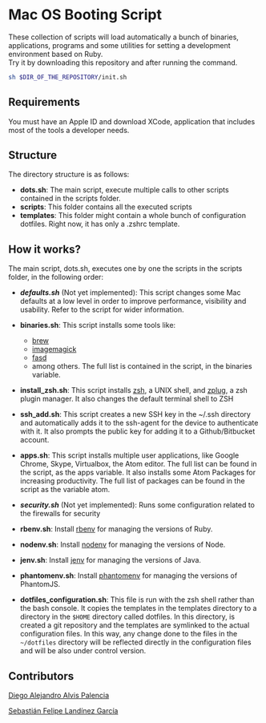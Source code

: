 # Mac OS Booting Script
These collection of scripts will load automatically a bunch of binaries, applications,
programs and some utilities for setting a development environment based on Ruby.<br>
Try it by downloading this repository and after running the command.<br>
```bash
sh $DIR_OF_THE_REPOSITORY/init.sh
```
## Requirements
You must have an Apple ID and download XCode, application that includes most of the
tools a developer needs.

## Structure
The directory structure is as follows: <br>
* <b>dots.sh</b>: The main script, execute multiple calls to other scripts contained in
the scripts folder.
* <b>scripts</b>: This folder contains all the executed scripts
* <b>templates</b>: This folder might contain a whole bunch of configuration dotfiles. Right now,
it has only a .zshrc template.

## How it works?
The main script, dots.sh, executes one by one the scripts in the scripts folder, in the following
order:
* <b><i>defaults.sh</b></i> (Not yet implemented): This script changes some Mac defaults at a low
level in order to improve performance, visibility and usability. Refer to the script for wider
information.
* <b>binaries.sh</b>: This script installs some tools like:
  * [brew](http://brew.sh/)
  * [imagemagick](http://www.imagemagick.org/script/index.php)
  * [fasd](https://github.com/clvv/fasd)
  * among others. The full list is contained in the script, in the binaries variable.

* <b>install_zsh.sh</b>: This script installs [zsh](http://www.zsh.org/), a UNIX shell, and
[zplug](https://github.com/zplug/zplug), a zsh plugin manager. It also changes the default terminal
shell to ZSH

* <b>ssh_add.sh</b>: This script creates a new SSH key in the ~/.ssh directory and automatically
adds it to the ssh-agent for the device to authenticate with it. It also prompts the public key
for adding it to a Github/Bitbucket account.

* <b>apps.sh</b>: This script installs multiple user applications, like Google Chrome, Skype,
Virtualbox, the Atom editor. The full list can be found in the script, as the apps variable.
It also installs some Atom Packages for increasing productivity. The full list of packages can
be found in the script as the variable atom.

* <b><i>security.sh</b></i> (Not yet implemented): Runs some configuration related
to the firewalls for security

* <b>rbenv.sh</b>: Install [rbenv](https://github.com/rbenv/rbenv) for managing the versions of Ruby.

* <b>nodenv.sh</b>: Install [nodenv](https://github.com/nodenv/nodenv) for managing the versions of Node.

* <b>jenv.sh</b>: Install [jenv](https://github.com/gcuisinier/jenv) for managing the versions of Java.

* <b>phantomenv.sh</b>: Install [phantomenv](https://github.com/boxen/phantomenv) for managing the versions of PhantomJS.

* <b>dotfiles_configuration.sh</b>: This file is run with the zsh shell rather than the bash console. It copies the templates in the templates directory to a directory in the `$HOME` directory called dotfiles. In this directory, is created a git repository and the templates are symlinked to the actual configuration files. In this way, any change done to the files in the `~/dotfiles` directory will be reflected directly in the configuration files and will be also under control version.

## Contributors
[Diego Alejandro Alvis Palencia](https://github.com/diegoalvis)

[Sebastián Felipe Landínez García](https://github.com/sflang1)
